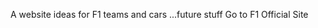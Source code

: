 A website ideas for F1 teams and cars ...future stuff
Go to <a link="https://www.formula1.com">F1 Official Site</a>
